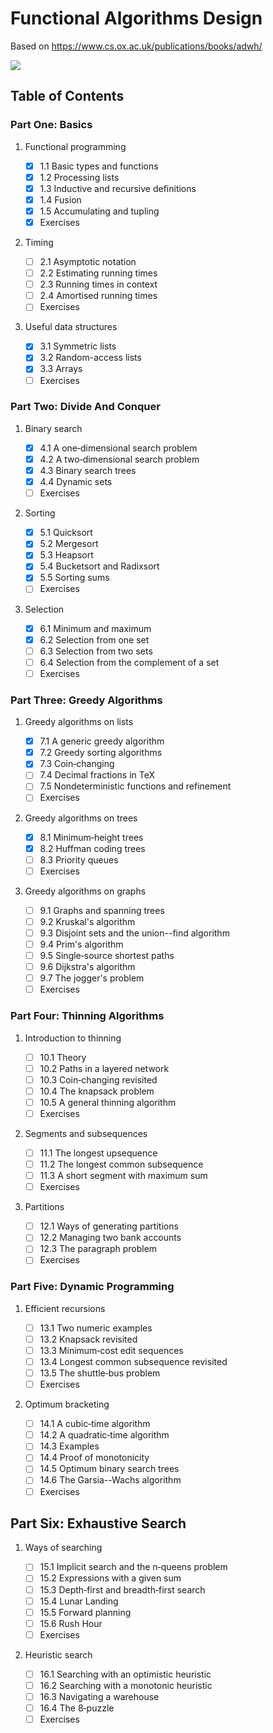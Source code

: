 # Functional Algorithms Design

Based on <https://www.cs.ox.ac.uk/publications/books/adwh/>

![](file:///img/cover.jpeg)

## Table of Contents

### Part One: Basics

1.  Functional programming

    - [x] 1.1 Basic types and functions
    - [x] 1.2 Processing lists
    - [x] 1.3 Inductive and recursive definitions
    - [x] 1.4 Fusion
    - [x] 1.5 Accumulating and tupling
    - [x] Exercises

2.  Timing

    - [ ] 2.1 Asymptotic notation
    - [ ] 2.2 Estimating running times
    - [ ] 2.3 Running times in context
    - [ ] 2.4 Amortised running times
    - [ ] Exercises

3.  Useful data structures

    - [x] 3.1 Symmetric lists
    - [x] 3.2 Random-access lists
    - [x] 3.3 Arrays
    - [ ] Exercises

### Part Two: Divide And Conquer

1.  Binary search

    - [x] 4.1 A one‑dimensional search problem
    - [x] 4.2 A two‑dimensional search problem
    - [x] 4.3 Binary search trees
    - [x] 4.4 Dynamic sets
    - [ ] Exercises

2.  Sorting

    - [x] 5.1 Quicksort
    - [x] 5.2 Mergesort
    - [x] 5.3 Heapsort
    - [x] 5.4 Bucketsort and Radixsort
    - [x] 5.5 Sorting sums
    - [ ] Exercises

3.  Selection

    - [x] 6.1 Minimum and maximum
    - [x] 6.2 Selection from one set
    - [ ] 6.3 Selection from two sets
    - [ ] 6.4 Selection from the complement of a set
    - [ ] Exercises

### Part Three: Greedy Algorithms

1.  Greedy algorithms on lists

    - [x] 7.1 A generic greedy algorithm
    - [x] 7.2 Greedy sorting algorithms
    - [x] 7.3 Coin‑changing
    - [ ] 7.4 Decimal fractions in TeX
    - [ ] 7.5 Nondeterministic functions and refinement
    - [ ] Exercises

2.  Greedy algorithms on trees

    - [x] 8.1 Minimum‑height trees
    - [x] 8.2 Huffman coding trees
    - [ ] 8.3 Priority queues
    - [ ] Exercises

3.  Greedy algorithms on graphs

    - [ ] 9.1 Graphs and spanning trees
    - [ ] 9.2 Kruskal\'s algorithm
    - [ ] 9.3 Disjoint sets and the union--find algorithm
    - [ ] 9.4 Prim\'s algorithm
    - [ ] 9.5 Single‑source shortest paths
    - [ ] 9.6 Dijkstra\'s algorithm
    - [ ] 9.7 The jogger\'s problem
    - [ ] Exercises

### Part Four: Thinning Algorithms

1.  Introduction to thinning

    - [ ] 10.1 Theory
    - [ ] 10.2 Paths in a layered network
    - [ ] 10.3 Coin‑changing revisited
    - [ ] 10.4 The knapsack problem
    - [ ] 10.5 A general thinning algorithm
    - [ ] Exercises

2.  Segments and subsequences

    - [ ] 11.1 The longest upsequence
    - [ ] 11.2 The longest common subsequence
    - [ ] 11.3 A short segment with maximum sum
    - [ ] Exercises

3.  Partitions

    - [ ] 12.1 Ways of generating partitions
    - [ ] 12.2 Managing two bank accounts
    - [ ] 12.3 The paragraph problem
    - [ ] Exercises

### Part Five: Dynamic Programming

1.  Efficient recursions

    - [ ] 13.1 Two numeric examples
    - [ ] 13.2 Knapsack revisited
    - [ ] 13.3 Minimum‑cost edit sequences
    - [ ] 13.4 Longest common subsequence revisited
    - [ ] 13.5 The shuttle‑bus problem
    - [ ] Exercises

2.  Optimum bracketing

    - [ ] 14.1 A cubic‑time algorithm
    - [ ] 14.2 A quadratic‑time algorithm
    - [ ] 14.3 Examples
    - [ ] 14.4 Proof of monotonicity
    - [ ] 14.5 Optimum binary search trees
    - [ ] 14.6 The Garsia--Wachs algorithm
    - [ ] Exercises

## Part Six: Exhaustive Search

1.  Ways of searching

    - [ ] 15.1 Implicit search and the n‑queens problem
    - [ ] 15.2 Expressions with a given sum
    - [ ] 15.3 Depth‑first and breadth‑first search
    - [ ] 15.4 Lunar Landing
    - [ ] 15.5 Forward planning
    - [ ] 15.6 Rush Hour
    - [ ] Exercises

2.  Heuristic search

    - [ ] 16.1 Searching with an optimistic heuristic
    - [ ] 16.2 Searching with a monotonic heuristic
    - [ ] 16.3 Navigating a warehouse
    - [ ] 16.4 The 8‑puzzle
    - [ ] Exercises
